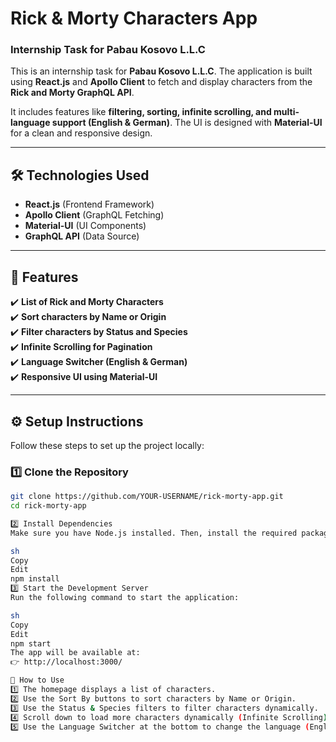 # Rick & Morty Characters App  

### Internship Task for **Pabau Kosovo L.L.C**  

This is an internship task for **Pabau Kosovo L.L.C**. The application is built using **React.js** and **Apollo Client** to fetch and display characters from the **Rick and Morty GraphQL API**.  

It includes features like **filtering, sorting, infinite scrolling, and multi-language support (English & German)**. The UI is designed with **Material-UI** for a clean and responsive design.  

---

## 🛠 **Technologies Used**  
- **React.js** (Frontend Framework)  
- **Apollo Client** (GraphQL Fetching)  
- **Material-UI** (UI Components)  
- **GraphQL API** (Data Source)  

---

## 📌 **Features**  
✔️ **List of Rick and Morty Characters**  
✔️ **Sort characters by Name or Origin**  
✔️ **Filter characters by Status and Species**  
✔️ **Infinite Scrolling for Pagination**  
✔️ **Language Switcher (English & German)**  
✔️ **Responsive UI using Material-UI**  

---

## ⚙ **Setup Instructions**  

Follow these steps to set up the project locally:

### **1️⃣ Clone the Repository**  
```sh
git clone https://github.com/YOUR-USERNAME/rick-morty-app.git
cd rick-morty-app

2️⃣ Install Dependencies
Make sure you have Node.js installed. Then, install the required packages:

sh
Copy
Edit
npm install
3️⃣ Start the Development Server
Run the following command to start the application:

sh
Copy
Edit
npm start
The app will be available at:
👉 http://localhost:3000/

🔄 How to Use
1️⃣ The homepage displays a list of characters.
2️⃣ Use the Sort By buttons to sort characters by Name or Origin.
3️⃣ Use the Status & Species filters to filter characters dynamically.
4️⃣ Scroll down to load more characters dynamically (Infinite Scrolling).
5️⃣ Use the Language Switcher at the bottom to change the language (English / German).

